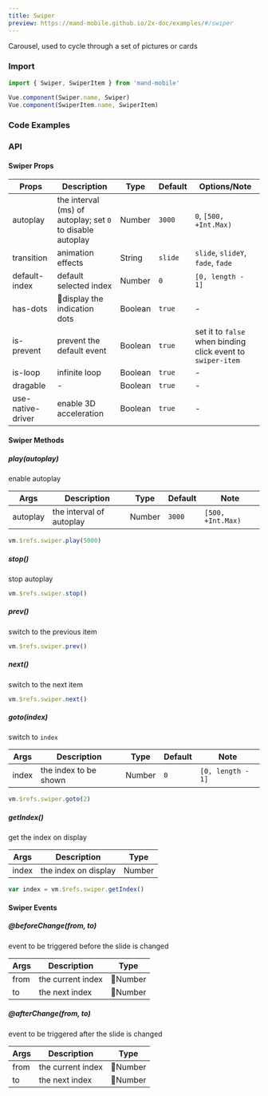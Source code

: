 ```yaml
---
title: Swiper
preview: https://mand-mobile.github.io/2x-doc/examples/#/swiper
---
```


Carousel, used to cycle through a set of pictures or cards


### Import

```javascript
import { Swiper, SwiperItem } from 'mand-mobile'

Vue.component(Swiper.name, Swiper)
Vue.component(SwiperItem.name, SwiperItem)
```

### Code Examples
<!-- DEMO -->

### API

#### Swiper Props

| Props | Description | Type | Default | Options/Note |
|---|---|---|---|---|
|autoplay|the interval (ms) of autoplay; set `0` to disable autoplay|Number|`3000`|`0`, `[500, +Int.Max)`|
|transition|animation effects|String|`slide`|`slide`, `slideY`, `fade`, `fade`|
|default-index|default selected index|Number|`0`|`[0, length - 1]`|
|has-dots|display the indication dots|Boolean|`true`|-|
|is-prevent|prevent the default event|Boolean|`true`|set it to `false` when binding click event to `swiper-item`|
|is-loop|infinite loop|Boolean|`true`|-|
|dragable|-|Boolean|`true`|-|
|use-native-driver|enable 3D acceleration|Boolean|`true`|-|

#### Swiper Methods

##### play(autoplay)
enable autoplay

| Args | Description | Type | Default | Note |
|---|---|---|---|---|
|autoplay|the interval of autoplay|Number|`3000`|`[500, +Int.Max)`|

```js
vm.$refs.swiper.play(5000)
```

##### stop()
stop autoplay

```js
vm.$refs.swiper.stop()
```

##### prev()
switch to the previous item

```js
vm.$refs.swiper.prev()
```

##### next()
switch to the next item

```js
vm.$refs.swiper.next()
```

##### goto(index)
switch to `index`

| Args | Description | Type | Default | Note |
|---|---|---|---|---|
|index|the index to be shown|Number|`0`|`[0, length - 1]`|
```js
vm.$refs.swiper.goto(2)
```

##### getIndex()
get the index on display

| Args | Description | Type |
|---|---|---|
|index|the index on display|Number|

```js
var index = vm.$refs.swiper.getIndex()
```

#### Swiper Events
##### @beforeChange(from, to)
event to be triggered before the slide is changed

| Args | Description | Type |
|----|-----|------|
| from     | the current index | Number          |
| to     | the next index | Number          |

##### @afterChange(from, to)
event to be triggered after the slide is changed

| Args | Description | Type |
|----|-----|------|
| from   | the current index | Number          |
| to     | the next index  | Number          |
